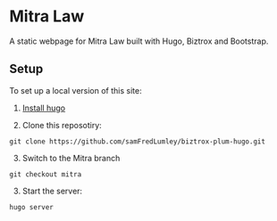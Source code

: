 # Mitra Law

A static webpage for Mitra Law built with Hugo, Biztrox and Bootstrap.

## Setup

To set up a local version of this site:

1.  [Install hugo](https://gohugo.io/getting-started/installing/)

2.  Clone this reposotiry:

``` git clone https://github.com/samFredLumley/biztrox-plum-hugo.git ```

3.  Switch to the Mitra branch

``` git checkout mitra ```

3.  Start the server:

``` hugo server ```
